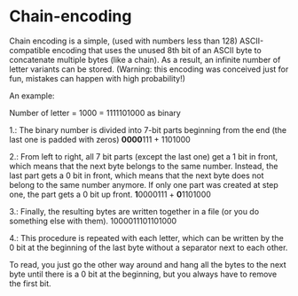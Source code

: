 # Chain-encoding
Chain encoding is a simple, (used with numbers less than 128) ASCII-compatible encoding that uses the unused 8th bit of an ASCII byte to concatenate multiple bytes (like a chain).
As a result, an infinite number of letter variants can be stored.
(Warning: this encoding was conceived just for fun, mistakes can happen with high probability!)

An example:

Number of letter = 1000 = 1111101000 as binary

1.: The binary number is divided into 7-bit parts beginning from the end (the last one is padded with zeros)
    **0000**111 + 1101000
    
2.: From left to right, all 7 bit parts (except the last one) get a 1 bit in front, which means that the next byte belongs to the
    same number.
    Instead, the last part gets a 0 bit in front, which means that the next byte does not belong to the same number anymore.
    If only one part was created at step one, the part gets a 0 bit up front.
    **1**0000111 + **0**1101000
    
3.: Finally, the resulting bytes are written together in a file (or you do something else with them).
    1000011101101000
    
4.: This procedure is repeated with each letter, which can be written by the 0 bit at the beginning of the last byte without a
    separator next to each other.
    
To read, you just go the other way around and hang all the bytes to the next byte until there is a 0 bit at the beginning, but you
always have to remove the first bit.
